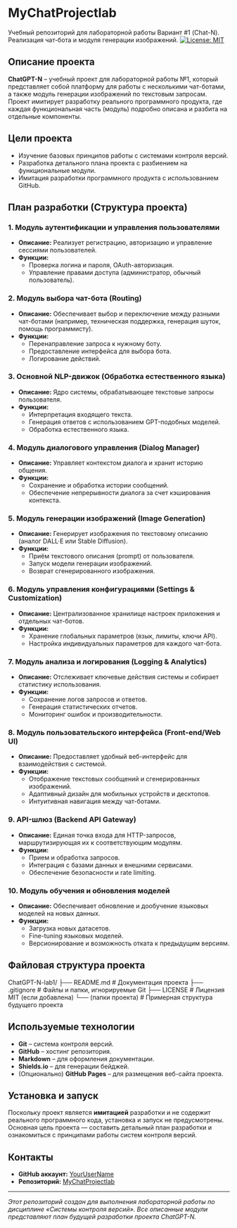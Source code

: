 # MyChatProjectlab
Учебный репозиторий для лабораторной работы  Вариант #1 (Chat-N). Реализация чат-бота и модуля генерации изображений.
[![License: MIT](https://img.shields.io/badge/License-MIT-yellow.svg)](LICENSE)

## Описание проекта
**ChatGPT-N** – учебный проект для лабораторной работы №1, который представляет собой платформу для работы с несколькими чат-ботами, а также модуль генерации изображений по текстовым запросам. Проект имитирует разработку реального программного продукта, где каждая функциональная часть (модуль) подробно описана и разбита на отдельные компоненты.

## Цели проекта
- Изучение базовых принципов работы с системами контроля версий.
- Разработка детального плана проекта с разбиением на функциональные модули.
- Имитация разработки программного продукта с использованием GitHub.

## План разработки (Структура проекта)

### 1. Модуль аутентификации и управления пользователями
- **Описание:** Реализует регистрацию, авторизацию и управление сессиями пользователей.
- **Функции:**
  - Проверка логина и пароля, OAuth-авторизация.
  - Управление правами доступа (администратор, обычный пользователь).

### 2. Модуль выбора чат-бота (Routing)
- **Описание:** Обеспечивает выбор и переключение между разными чат-ботами (например, техническая поддержка, генерация шуток, помощь программисту).
- **Функции:**
  - Перенаправление запроса к нужному боту.
  - Предоставление интерфейса для выбора бота.
  - Логирование действий.

### 3. Основной NLP-движок (Обработка естественного языка)
- **Описание:** Ядро системы, обрабатывающее текстовые запросы пользователя.
- **Функции:**
  - Интерпретация входящего текста.
  - Генерация ответов с использованием GPT-подобных моделей.
  - Обработка естественного языка.

### 4. Модуль диалогового управления (Dialog Manager)
- **Описание:** Управляет контекстом диалога и хранит историю общения.
- **Функции:**
  - Сохранение и обработка истории сообщений.
  - Обеспечение непрерывности диалога за счет кэширования контекста.

### 5. Модуль генерации изображений (Image Generation)
- **Описание:** Генерирует изображения по текстовому описанию (аналог DALL·E или Stable Diffusion).
- **Функции:**
  - Приём текстового описания (prompt) от пользователя.
  - Запуск модели генерации изображений.
  - Возврат сгенерированного изображения.

### 6. Модуль управления конфигурациями (Settings & Customization)
- **Описание:** Централизованное хранилище настроек приложения и отдельных чат-ботов.
- **Функции:**
  - Хранение глобальных параметров (язык, лимиты, ключи API).
  - Настройка индивидуальных параметров для каждого чат-бота.

### 7. Модуль анализа и логирования (Logging & Analytics)
- **Описание:** Отслеживает ключевые действия системы и собирает статистику использования.
- **Функции:**
  - Сохранение логов запросов и ответов.
  - Генерация статистических отчетов.
  - Мониторинг ошибок и производительности.

### 8. Модуль пользовательского интерфейса (Front-end/Web UI)
- **Описание:** Предоставляет удобный веб-интерфейс для взаимодействия с системой.
- **Функции:**
  - Отображение текстовых сообщений и сгенерированных изображений.
  - Адаптивный дизайн для мобильных устройств и десктопов.
  - Интуитивная навигация между чат-ботами.

### 9. API-шлюз (Backend API Gateway)
- **Описание:** Единая точка входа для HTTP-запросов, маршрутизирующая их к соответствующим модулям.
- **Функции:**
  - Прием и обработка запросов.
  - Интеграция с базами данных и внешними сервисами.
  - Обеспечение безопасности и rate limiting.

### 10. Модуль обучения и обновления моделей
- **Описание:** Обеспечивает обновление и дообучение языковых моделей на новых данных.
- **Функции:**
  - Загрузка новых датасетов.
  - Fine-tuning языковых моделей.
  - Версионирование и возможность отката к предыдущим версиям.
## Файловая структура проекта
ChatGPT-N-lab1/ ├── README.md # Документация проекта ├── .gitignore # Файлы и папки, игнорируемые Git ├── LICENSE # Лицензия MIT (если добавлена) └── (папки проекта) # Примерная структура будущего проекта

## Используемые технологии
- **Git** – система контроля версий.
- **GitHub** – хостинг репозитория.
- **Markdown** – для оформления документации.
- **Shields.io** – для генерации бейджей.
- (Опционально) **GitHub Pages** – для размещения веб-сайта проекта.

## Установка и запуск
Поскольку проект является **имитацией** разработки и не содержит реального программного кода, установка и запуск не предусмотрены. Основная цель проекта — составить детальный план разработки и ознакомиться с принципами работы систем контроля версий.

## Контакты
- **GitHub аккаунт:** [YourUserName](https://github.com/DONNTUst)
- **Репозиторий:** [MyChatProjectlab](https://github.com/DONNTUst/MyChatProjectlab)

---

*Этот репозиторий создан для выполнения лабораторной работы по дисциплине «Системы контроля версий». Все описанные модули представляют план будущей разработки проекта ChatGPT-N.*
